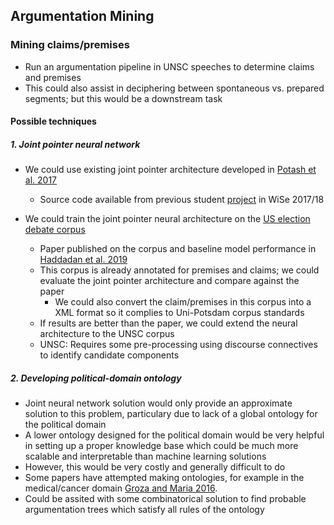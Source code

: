 ## Argumentation Mining

### Mining claims/premises

* Run an argumentation pipeline in UNSC speeches to determine claims and premises
* This could also assist in deciphering between spontaneous vs. prepared segments; but this would be a downstream task

#### Possible techniques

##### 1. Joint pointer neural network

* We could use existing joint pointer architecture developed in [Potash et al. 2017](https://arxiv.org/abs/1612.08994)
    * Source code available from previous student [project](https://github.com/oguzserbetci/argmin2017) in WiSe 2017/18 

* We could train the joint pointer neural architecture on the [US election debate corpus](https://github.com/ElecDeb60To16/Dataset)
    * Paper published on the corpus and baseline model performance in [Haddadan et al. 2019](https://www.aclweb.org/anthology/P19-1463/)
    * This corpus is already annotated for premises and claims; we could evaluate the joint pointer architecture and compare against the paper
        * We could also convert the claim/premises in this corpus into a XML format so it complies to Uni-Potsdam corpus standards
    * If results are better than the paper, we could extend the neural architecture to the UNSC corpus
    * UNSC: Requires some pre-processing using discourse connectives to identify candidate components

##### 2. Developing political-domain ontology

* Joint neural network solution would only provide an approximate solution to this problem, particulary due to lack of a global ontology for the political domain
* A lower ontology designed for the political domain would be very helpful in setting up a proper knowledge base which could be much more scalable and interpretable than machine learning solutions
* However, this would be very costly and generally difficult to do
* Some papers have attempted making ontologies, for example in the medical/cancer domain [Groza and Maria 2016](https://www.researchgate.net/publication/309917353_Mining_arguments_from_cancer_documents_using_Natural_Language_Processing_and_ontologies).
* Could be assited with some combinatorical solution to find probable argumentation trees which satisfy all rules of the ontology

